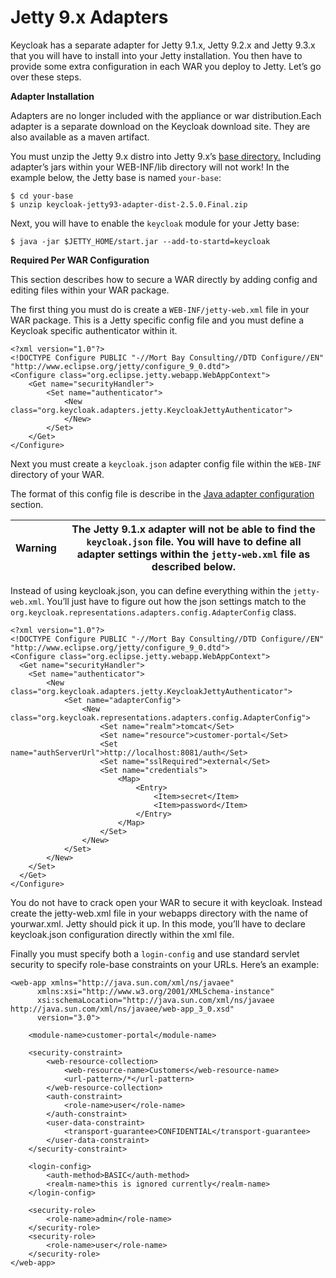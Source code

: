 # Jetty 9.x Adapters

Keycloak has a separate adapter for Jetty 9.1.x, Jetty 9.2.x and Jetty 9.3.x that you will have to install into your Jetty installation. You then have to provide some extra configuration in each WAR you deploy to Jetty. Let’s go over these steps.

**Adapter Installation**

Adapters are no longer included with the appliance or war distribution.Each adapter is a separate download on the Keycloak download site. They are also available as a maven artifact.

You must unzip the Jetty 9.x distro into Jetty 9.x’s [base directory.](https://www.eclipse.org/jetty/documentation/current/startup-base-and-home.html) Including adapter’s jars within your WEB-INF/lib directory will not work! In the example below, the Jetty base is named `your-base`:

```
$ cd your-base
$ unzip keycloak-jetty93-adapter-dist-2.5.0.Final.zip
```

Next, you will have to enable the `keycloak` module for your Jetty base:

```
$ java -jar $JETTY_HOME/start.jar --add-to-startd=keycloak
```

**Required Per WAR Configuration**

This section describes how to secure a WAR directly by adding config and editing files within your WAR package.

The first thing you must do is create a `WEB-INF/jetty-web.xml` file in your WAR package. This is a Jetty specific config file and you must define a Keycloak specific authenticator within it.

```
<?xml version="1.0"?>
<!DOCTYPE Configure PUBLIC "-//Mort Bay Consulting//DTD Configure//EN" "http://www.eclipse.org/jetty/configure_9_0.dtd">
<Configure class="org.eclipse.jetty.webapp.WebAppContext">
    <Get name="securityHandler">
        <Set name="authenticator">
            <New class="org.keycloak.adapters.jetty.KeycloakJettyAuthenticator">
            </New>
        </Set>
    </Get>
</Configure>
```

Next you must create a `keycloak.json` adapter config file within the `WEB-INF` directory of your WAR.

The format of this config file is describe in the [Java adapter configuration](https://wjw465150.gitbooks.io/keycloak-documentation/content/securing\_apps/topics/oidc/java/java-adapter-config.html#\_java\_adapter\_config) section.

| Warning | The Jetty 9.1.x adapter will not be able to find the `keycloak.json` file. You will have to define all adapter settings within the `jetty-web.xml` file as described below. |
| ------- | --------------------------------------------------------------------------------------------------------------------------------------------------------------------------- |

Instead of using keycloak.json, you can define everything within the `jetty-web.xml`. You’ll just have to figure out how the json settings match to the `org.keycloak.representations.adapters.config.AdapterConfig` class.

```
<?xml version="1.0"?>
<!DOCTYPE Configure PUBLIC "-//Mort Bay Consulting//DTD Configure//EN" "http://www.eclipse.org/jetty/configure_9_0.dtd">
<Configure class="org.eclipse.jetty.webapp.WebAppContext">
  <Get name="securityHandler">
    <Set name="authenticator">
        <New class="org.keycloak.adapters.jetty.KeycloakJettyAuthenticator">
            <Set name="adapterConfig">
                <New class="org.keycloak.representations.adapters.config.AdapterConfig">
                    <Set name="realm">tomcat</Set>
                    <Set name="resource">customer-portal</Set>
                    <Set name="authServerUrl">http://localhost:8081/auth</Set>
                    <Set name="sslRequired">external</Set>
                    <Set name="credentials">
                        <Map>
                            <Entry>
                                <Item>secret</Item>
                                <Item>password</Item>
                            </Entry>
                        </Map>
                    </Set>
                </New>
            </Set>
        </New>
    </Set>
  </Get>
</Configure>
```

You do not have to crack open your WAR to secure it with keycloak. Instead create the jetty-web.xml file in your webapps directory with the name of yourwar.xml. Jetty should pick it up. In this mode, you’ll have to declare keycloak.json configuration directly within the xml file.

Finally you must specify both a `login-config` and use standard servlet security to specify role-base constraints on your URLs. Here’s an example:

```
<web-app xmlns="http://java.sun.com/xml/ns/javaee"
      xmlns:xsi="http://www.w3.org/2001/XMLSchema-instance"
      xsi:schemaLocation="http://java.sun.com/xml/ns/javaee http://java.sun.com/xml/ns/javaee/web-app_3_0.xsd"
      version="3.0">

	<module-name>customer-portal</module-name>

    <security-constraint>
        <web-resource-collection>
            <web-resource-name>Customers</web-resource-name>
            <url-pattern>/*</url-pattern>
        </web-resource-collection>
        <auth-constraint>
            <role-name>user</role-name>
        </auth-constraint>
        <user-data-constraint>
            <transport-guarantee>CONFIDENTIAL</transport-guarantee>
        </user-data-constraint>
    </security-constraint>

    <login-config>
        <auth-method>BASIC</auth-method>
        <realm-name>this is ignored currently</realm-name>
    </login-config>

    <security-role>
        <role-name>admin</role-name>
    </security-role>
    <security-role>
        <role-name>user</role-name>
    </security-role>
</web-app>
```
